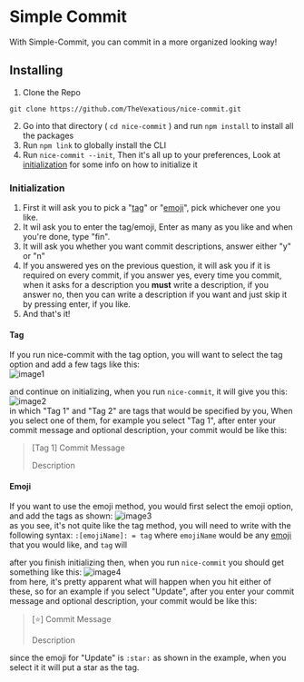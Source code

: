 # Simple Commit
With Simple-Commit, you can commit in a more organized looking way!


## Installing
1. Clone the Repo
```
git clone https://github.com/TheVexatious/nice-commit.git
```
2. Go into that directory ( `cd nice-commit` ) and run `npm install` to install all the packages
3. Run `npm link` to globally install the CLI
4. Run `nice-commit --init`, Then it's all up to your preferences, Look at [initialization](#initalization) for some info on how to initialize it

###  Initialization
1. First it will ask you to pick a "[tag](#tag)" or "[emoji](#emoji)", pick whichever one you like.
2. It wil ask you to enter the tag/emoji, Enter as many as you like and when you're done, type "fin".
3. It will ask you whether you want commit descriptions, answer either "y" or "n"
4. If you answered yes on the previous question, it will ask you if it is required on every commit, if you answer yes, every time you commit, when it asks for a description you **must** write a description, if you answer no, then you can write a description if you want and just skip it by pressing enter, if you like.
5. And that's it!


#### Tag
 If you run nice-commit with the tag option, you will want to select the tag option and add a few tags like this:  
  ![image1](http://i.imgur.com/pPAlYqp.png)  

   and continue on initializing, when you run `nice-commit`, it will give you this:  
	![image2](http://i.imgur.com/l9Y7IC6.png)  
	in which "Tag 1" and "Tag 2" are tags that would be specified by you, When you select one of them, for example you select "Tag 1", after enter your commit message and optional description, your commit would be like this:  
   > [Tag 1] Commit Message
   >
   > Description


#### Emoji  
  If you want to use the emoji method, you would first select the emoji option, and add the tags as shown:
    ![image3](http://i.imgur.com/ECeKNG6.png)  
	as you see, it's not quite like the tag method, you will need to write with the following syntax: `:[emojiName]: = tag` where `emojiName` would be any [emoji](http://www.webpagefx.com/tools/emoji-cheat-sheet/) that you would like, and `tag` will

   after you finish initializing then, when you run `nice-commit` you should get something like this:
    ![image4](http://i.imgur.com/WCvvEtF.png)  
    from here, it's pretty apparent what will happen when you hit either of these, so for an example if you select "Update", after you enter your commit message and optional description, your commit would be like this:
   > [:star:] Commit Message
   >
   > Description  

   since the emoji for "Update" is `:star:` as shown in the example, when you select it it will put a star as the tag.
